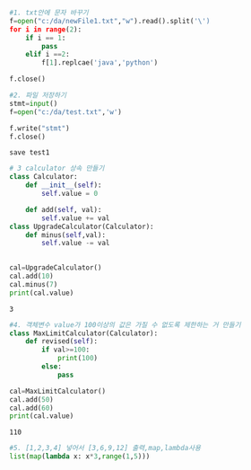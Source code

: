 ```python

```


```python
#1. txt안에 문자 바꾸기
f=open("c:/da/newFile1.txt","w").read().split('\')
for i in range(2):
    if i == 1:
        pass
    elif i ==2:
        f[1].replcae('java','python')

f.close()
```


```python
#2. 파일 저장하기
stmt=input()
f=open("c:/da/test.txt",'w')

f.write("stmt")
f.close()
```

    save test1
    


```python
# 3 calculator 상속 만들기
class Calculator:
    def __init__(self):
        self.value = 0

    def add(self, val):
        self.value += val
class UpgradeCalculator(Calculator):
    def minus(self,val):
        self.value -= val
        
```


```python
cal=UpgradeCalculator()
cal.add(10)
cal.minus(7)
print(cal.value)
```

    3
    


```python
#4. 객체변수 value가 100이상의 값은 가질 수 없도록 제한하는 거 만들기
class MaxLimitCalculator(Calculator):
    def revised(self):
        if val>=100:
            print(100)
        else:
            pass
```


```python
cal=MaxLimitCalculator()
cal.add(50)
cal.add(60)
print(cal.value)
```

    110
    


```python
#5. [1,2,3,4] 넣어서 [3,6,9,12] 출력,map,lambda사용
list(map(lambda x: x*3,range(1,5)))

```


```python

```
